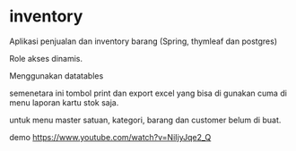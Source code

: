 # inventory
Aplikasi penjualan dan inventory barang (Spring, thymleaf dan postgres)

Role akses dinamis.

Menggunakan datatables

semenetara ini tombol print dan export excel yang bisa di gunakan cuma di menu laporan kartu stok saja.

untuk menu master satuan, kategori, barang dan customer belum di buat.

demo https://www.youtube.com/watch?v=NiIjyJqe2_Q
